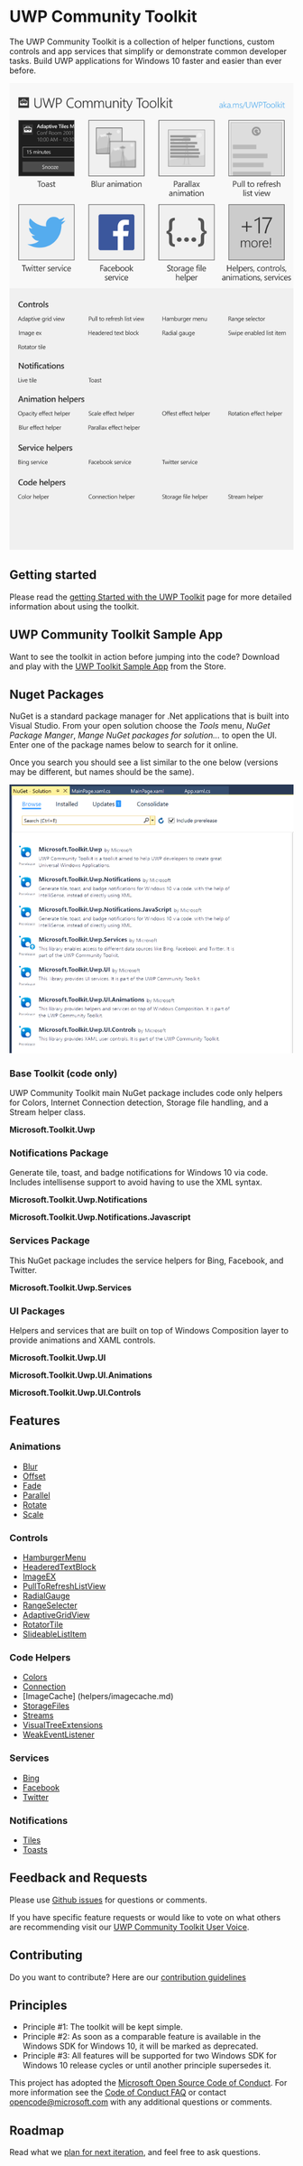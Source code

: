 UWP Community Toolkit
===========

The UWP Community Toolkit is a collection of helper functions, custom controls and app services that simplify or demonstrate common developer tasks. Build UWP applications for Windows 10 faster and easier than ever before.

![Control Overview](githubresources/images/UWP-community-toolkit-overview.png "Sample Image")

## Getting started

Please read the [getting Started with the UWP Toolkit](en-us/uwp-community-toolkit/get-started/get-started.md) page for more detailed information about using the toolkit.

## UWP Community Toolkit Sample App

Want to see the toolkit in action before jumping into the code?  Download and play with the [UWP Toolkit Sample App](https://www.microsoft.com/store/apps/9nblggh4tlcq) from the Store.

## Nuget Packages

NuGet is a standard package manager for .Net applications that is built into Visual Studio. From your open solution choose the *Tools* menu, *NuGet Package Manger*, *Mange NuGet packages for solution...* to open the UI.  Enter one of the package names below to search for it online.

Once you search you should see a list similar to the one below (versions may be different, but names should be the same).

![nuget packages](githubresources/images/NugetPackages.png "Nuget Packages")

### Base Toolkit (code only) 

UWP Community Toolkit main NuGet package includes code only helpers for Colors, Internet Connection detection, Storage file handling, and a Stream helper class.

**Microsoft.Toolkit.Uwp**

### Notifications Package

Generate tile, toast, and badge notifications for Windows 10 via code.  Includes intellisense support to avoid having to use the XML syntax.

**Microsoft.Toolkit.Uwp.Notifications**

**Microsoft.Toolkit.Uwp.Notifications.Javascript**

### Services Package
This NuGet package includes the service helpers for Bing, Facebook, and Twitter.

**Microsoft.Toolkit.Uwp.Services**

### UI Packages
Helpers and services that are built on top of Windows Composition layer to provide animations and XAML controls.

**Microsoft.Toolkit.Uwp.UI**

**Microsoft.Toolkit.Uwp.UI.Animations**

**Microsoft.Toolkit.Uwp.UI.Controls**

## Features

### Animations

- [Blur](animations/blur.md)
- [Offset](animations/offset.md)
- [Fade](animations/fade.md)
- [Parallel](animations/parallax.md)
- [Rotate](animations/rotate.md)
- [Scale](animations/scale.md)

### Controls

- [HamburgerMenu](controls/hamburgerMenu.md)
- [HeaderedTextBlock](controls/headeredTextBlock.md)
- [ImageEX](controls/ImageEx.md)
- [PullToRefreshListView](controls/PullToRefreshListView.md)
- [RadialGauge](controls/RadialGauge.md)
- [RangeSelecter](controls/RangeSelector.md)
- [AdaptiveGridView](controls/AdaptiveGridView.md)
- [RotatorTile](controls/RotatorTile.md)
- [SlideableListItem](controls/SlideableListItem.md)

### Code Helpers

- [Colors](helpers/colors.md)
- [Connection](helpers/connectionHelper.md)
- [ImageCache] (helpers/imagecache.md)
- [StorageFiles](helpers/storagefiles.md)
- [Streams](helpers/streams.md)
- [VisualTreeExtensions](helpers/visualtreeextensions.md)
- [WeakEventListener](helpers/weakeventlistener.md)

### Services

- [Bing](services/bing.md)
- [Facebook](services/facebook.md)
- [Twitter](services/twitter.md)

### Notifications
- [Tiles](https://blogs.msdn.microsoft.com/tiles_and_toasts/2015/06/30/adaptive-tile-templates-schema-and-documentation/)
- [Toasts](https://blogs.msdn.microsoft.com/tiles_and_toasts/2015/07/02/adaptive-and-interactive-toast-notifications-for-windows-10/)

## Feedback and Requests

Please use [Github issues](https://github.com/Microsoft/UWPCommunityToolkit/issues) for questions or comments.

If you have specific feature requests or would like to vote on what others are recommending visit our [UWP Community Toolkit User Voice](https://aka.ms/uwpcommunitytoolkituservoice).

## Contributing
Do you want to contribute? Here are our [contribution guidelines](https://github.com/Microsoft/UWPCommunityToolkit/blob/master/contributing.md)

## Principles

 - Principle #1: The toolkit will be kept simple.
 - Principle #2: As soon as a comparable feature is available in the Windows SDK for Windows 10, it will be marked as deprecated.
 - Principle #3: All features will be supported for two Windows SDK for Windows 10 release cycles or until another principle supersedes it.

This project has adopted the [Microsoft Open Source Code of Conduct](https://opensource.microsoft.com/codeofconduct/). For more information see the [Code of Conduct FAQ](https://opensource.microsoft.com/codeofconduct/faq/) or contact [opencode@microsoft.com](mailto:opencode@microsoft.com) with any additional questions or comments.

## Roadmap

Read what we [plan for next iteration](https://github.com/Microsoft/UWPCommunityToolkit/issues?q=is%3Aopen+is%3Aissue+milestone%3Av1.1), and feel free to ask questions.
